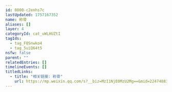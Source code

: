```yaml
---
id: 0800-c2enhs7c
lastUpdated: 1757167352
name: 称骨
aliases: []
layer: 4
categoryId: cat_uWLHUZtI
tagIds:
  - tag_F0Snwko4
  - tag_5uiQ64t5
nsfw: false
parent: ""
relatedEntries: []
timelineEvents: []
titledLinks:
  - title: "相关链接: 称骨"
    url: https://mp.weixin.qq.com/s?__biz=MzI1NjE0MzU2Mg==&mid=2247488332&idx=1&sn=9202ba33961fad11bafd9decaff95c74&chksm=eb9b7cd3ee44a1cde7000e6e8e6a0e57f802472488a4f7b2dc982bb03c4888bbc0e9cb0ec92e
---
```


